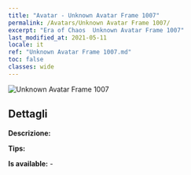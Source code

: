 ```yaml
---
title: "Avatar - Unknown Avatar Frame 1007"
permalink: /Avatars/Unknown Avatar Frame 1007/
excerpt: "Era of Chaos  Unknown Avatar Frame 1007"
last_modified_at: 2021-05-11
locale: it
ref: "Unknown Avatar Frame 1007.md"
toc: false
classes: wide
---
```

 ![Unknown Avatar Frame 1007](/images/a/avatarFrame_7.png)

## Dettagli

 **Descrizione:**  

 **Tips:**  

 **Is available:**  - 

